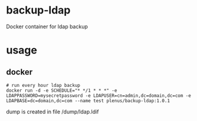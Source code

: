 # backup-ldap
Docker container for ldap backup

# usage

## docker

```
# run every hour ldap backup
docker run -d -e SCHEDULE="* */1 * * *" -e LDAPPASSWORD=mysecretpassword -e LDAPUSER=cn=admin,dc=domain,dc=com -e LDAPBASE=dc=domain,dc=com --name test plenus/backup-ldap:1.0.1
```

dump is created in file /dump/ldap.ldif

